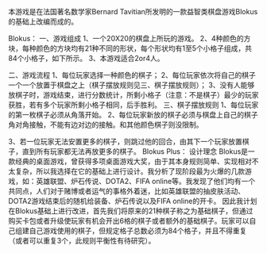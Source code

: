 本游戏是在法国著名数学家Bernard Tavitian所发明的一款益智类棋盘游戏Blokus的基础上改编而成的。

Blokus：
一、游戏组成
1、一个20X20的棋盘上所玩的游戏。
2、4种颜色的方块，每种颜色的方块均有21种不同的形状，每个形状均有1至5个小格子组成，共84个小格子，如下所示。
3、本游戏适合2or4人。

二、游戏流程
1、每位玩家选择一种颜色的棋子；
2、每位玩家依次将自己的棋子一个一个放置于棋盘之上（棋子摆放规则见三、棋子摆放规则）；
3、没有人能够放棋子时，游戏结束，进行分数统计，所剩小格子（注意：不是棋子）最少的玩家获胜，若有多个玩家所剩小格子相同，后手胜利。
三、棋子摆放规则
1、每位玩家的第一枚棋子必须从角落开始。
2、每位玩家新放的棋子必须与棋盘上自己的棋子角对角接触，不能有边对边的接触。和其他颜色棋子则没限制。

3、若一位玩家无法安置更多的棋子，则跳过他的回合，由其下一个玩家放置棋子，直到所有玩家都无法再放更多的棋子。
Blokus Plus：
设计理念
Blokus是一款经典的桌面游戏，曾获得多项桌面游戏大奖，由于其本身规则简单、实现相对不太复杂，所以我选择在它的基础上进行设计。我分析了现阶段最为火爆的几款游戏，如：英雄联盟、炉石传说、DOTA2、FIFA online等。我发现了他们均有一个共同点，人们对于赌博或者运气的事格外着迷，比如英雄联盟的抽皮肤活动、DOTA2游戏结束后的随机给装备、炉石传说以及FIFA online的开卡。
因此我计划在Blokus基础上进行改进，首先我们将原来的21种棋子称之为基础棋子，但通过购买卡包或者升级使玩家有机会开出6格的棋子或者额外的基础棋子。玩家可以自己组建自己游戏使用的棋子，但规定格子总数必须为84个格子，并且不得重复（或者可以重复3个，此规则平衡性有待研究）。
